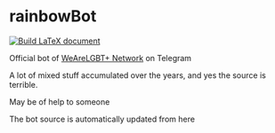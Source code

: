 # rainbowBot

[![Build LaTeX document](https://github.com/MatMasIt/rainbowBot/actions/workflows/syntax.yml/badge.svg)](https://github.com/MatMasIt/rainbowBot/actions/workflows/syntax.yml)


Official bot of [WeAreLGBT+ Network](https://t.me/wearelgbt_network) on Telegram

A lot of mixed stuff accumulated over the years, and yes the source is terrible.

May be of help to someone

The bot source is automatically updated from here

